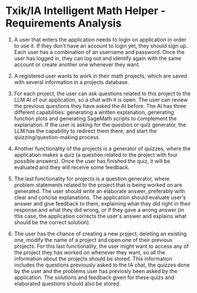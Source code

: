 # Txik/IA Intelligent Math Helper - Requirements Analysis

1. A user that enters the application needs to login on application in order to use it. If they don't have an account to login yet, they should sign up. Each user has a combination of an username and password. Once the user has logged in, they can log out and identify again with the same account or create another one whenever they want.

2. A registered user wants to work in their math projects, which are saved with several information in a projects database.

3. For each project, the user can ask questions related to this project to the LLM AI of our application, so a chat with it is open. The user can review the previous questions they have asked the AI before. The AI has three different capabilities: generating a written explanation, generating function plots and generating SageMath scripts to complement the explanation. If the user is asking for the question or quiz generator, the LLM has the capability to redirect them there, and start the quizzing/question-making process.

4. Another functionality of the projects is a generator of quizzes, where the application makes a quiz (a question related to the project with four possible answers). Once the user has finished the quiz, it will be evaluated and they will receive some feedback.

5. The last functionality for projects is a question generator, where problem statements related to the project that is being worked on are generated. The user should write an elaborate answer, preferably with clear and concise explanations. The application should evaluate user's answer and give feedback to them, explaining what they did right in their response and what they did wrong, or if they gave a wrong answer (in this case, the application corrects the user's answer and explains what should be the correct solution).

6. The user has the chance of creating a new project, deleting an existing one, modify the name of a project and open one of their previous projects. For this last functionality, the user might want to access any of the project they has worked on whenever they want, so all the information about the projects should be stored. This information includes the questions previously asked to the IA chat, the quizzes done by the user and the problems user has previosly been asked by the application. The solutions and feedback given for these quizs and elaborated questions should also be stored.

